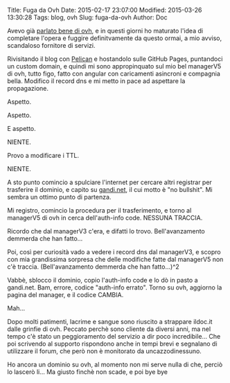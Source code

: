 Title: Fuga da Ovh
Date: 2015-02-17 23:07:00
Modified: 2015-03-26 13:30:28
Tags: blog, ovh
Slug: fuga-da-ovh
Author: Doc

Avevo già [parlato bene di ovh](/da-ovh-non-me-laspettavo/), e in questi giorni ho maturato l'idea di completare l'opera e fuggire definitvamente da questo ormai, a mio avviso, scandaloso fornitore di servizi.

Rivisitando il blog con [Pelican](/deploy-di-pelican-su-github-e-githook/) e hostandolo sulle GitHub Pages, puntandoci un custom domain, e quindi mi sono appropinquato sul mio bel managerV5 di ovh, tutto figo, fatto con angular con caricamenti asincroni e compagnia bella.
Modifico il record dns e mi metto in pace ad aspettare la propagazione.

Aspetto.

Aspetto.

E aspetto.

NIENTE.

Provo a modificare i TTL.

NIENTE.

A sto punto comincio a spulciare l'internet per cercare altri registrar per trasferire il dominio, e capito su [gandi.net](https://gandi.net), il cui motto è "no bullshit".
Mi sembra un ottimo punto di partenza.

Mi registro, comincio la procedura per il trasferimento, e torno al managerV5 di ovh in cerca dell'auth-info code.
NESSUNA TRACCIA.

Ricordo che dal managerV3 c'era, e difatti lo trovo.
Bell'avanzamento demmerda che han fatto...

Poi, così per curiosità vado a vedere i record dns dal managerV3, e scopro con mia grandissima sorpresa che delle modifiche fatte dal managerV5 non c'è traccia.
(Bell'avanzamento demmerda che han fatto...)^2

Vabbè, sblocco il dominio, copio l'auth-info code e lo dò in pasto a gandi.net.
Bam, errore, codice "auth-info errato".
Torno su ovh, aggiorno la pagina del manager, e il codice CAMBIA.

Mah...

Dopo molti patimenti, lacrime e sangue sono riuscito a strappare ildoc.it dalle grinfie di ovh.
Peccato perchè sono cliente da diversi anni, ma nel tempo c'è stato un peggioramento del servizio a dir poco incredibile...
Che poi scrivendo al supporto rispondono anche in tempi brevi e segnalano di utilizzare il forum, che però non è monitorato da uncazzodinessuno.

Ho ancora un dominio su ovh, al momento non mi serve nulla di che, perciò lo lascerò li...
Ma giusto finchè non scade, e poi bye bye
